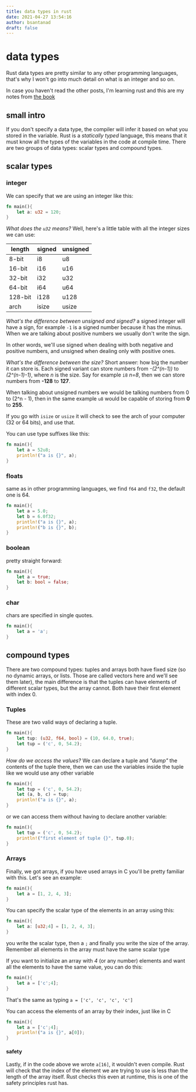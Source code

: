 ```yaml
---
title: data types in rust
date: 2021-04-27 13:54:16
author: bsantanad
draft: false
---
```


# data types

Rust data types are pretty similar to any other programming languages, that's
why I won't go into much detail on what is an integer and so on.

In case you haven't read the other posts, I'm learning rust and  this are my
notes from [the book][book]

## small intro

If you don't specify a data type, the compiler will infer it based on what you
stored in the variable. Rust is a _statically typed_ language, this means
that it must know all the types of the variables in the code at compile time.
There are two groups of data types: scalar types and compound types.

## scalar types

### integer

We can specify that we are using an integer like this:
```rust
fn main(){
    let a: u32 = 120;
}
```

_What does the `u32` means?_ Well, here's a little table with all the integer
sizes we can use:

| length  | signed | unsigned |
|---------|--------|----------|
| 8-bit   | i8     | u8       |
| 16-bit  | i16    | u16      |
| 32-bit  | i32    | u32      |
| 64-bit  | i64    | u64      |
| 128-bit | i128   | u128     |
| arch    | isize  | usize    |

_What's the difference between unsigned and signed?_ a signed integer will
have a sign, for example `-1` is a signed number because it has the minus.
When we are talking about positive numbers we usually don't write the sign.

In other words, we'll use signed when dealing with both negative and positive
numbers, and unsigned when dealing only with positive ones.

_What's the difference between the size?_ Short answer: how big the number
it can store is. Each signed variant can store numbers from _-(2^(n-1))_ to
_(2^(n-1)-1)_, where _n_ is the size. Say for example `i8` _n=8_, then we
can store numbers from **-128** to **127**.

When talking about unsigned numbers we would be talking numbers from
0 to (2^n - 1), then in the same example `u8` would be capable of storing
from **0** to **255**.

If you go with `isize` or `usize` it will check to see the arch of your
computer (32 or 64 bits), and use that.

You can use type suffixes like this:
```rust
fn main(){
    let a = 52u8;
    println!("a is {}", a);
}
```

### floats

same as in other programming languages, we find `f64` and `f32`, the default
one is 64.
```rust
fn main(){
    let a = 5.0;
    let b = 6.0f32;
    println!("a is {}", a);
    println!("b is {}", b);
}
```

### boolean

pretty straight forward:

```rust
fn main(){
    let a = true;
    let b: bool = false;
}
```

### char

chars are specified in single quotes.
```rust
fn main(){
    let a = 'a';
}
```

## compound types

There are two compound types: tuples and arrays both have fixed size (so
no dynamic arrays, or lists. Those are called vectors here and we'll see
them later), the main difference is that the tuples can have elements of
different scalar types, but the array cannot. Both have their first element
with index 0.

### Tuples

These are two valid ways of declaring a tuple.
```rust
fn main(){
    let tup: (u32, f64, bool) = (10, 64.0, true);
    let tup = ('c', 0, 54.2);
}
```

_How do we access the values?_
We can declare a tuple and _"dump"_ the contents of the tuple there, then we
can use the variables inside the tuple like we would use any other variable
```rust
fn main(){
    let tup = ('c', 0, 54.2);
    let (a, b, c) = tup;
    println!("a is {}", a);
}
```
or we can access them without having to declare another variable:
```rust
fn main(){
    let tup = ('c', 0, 54.2);
    println!("first element of tuple {}", tup.0);
}
```
### Arrays

Finally, we got arrays, if you have used arrays in C you'll be pretty familiar
with this. Let's see an example:
```rust
fn main(){
    let a = [1, 2, 4, 3];
}
```
You can specify the scalar type of the elements in an array using this:
```rust
fn main(){
    let a: [u32;4] = [1, 2, 4, 3];
}
```
you write the scalar type, then a `;` and finally you write the size of the
array. Remember all elements in the array must have the same scalar type

If you want to initialize an array with _4_ (or any number) elements and
want all the elements to have the same value, you can do this:
```rust
fn main(){
    let a = ['c';4];
}
```
That's the same as typing `a = ['c', 'c', 'c', 'c']`

You can access the elements of an array by their index, just like in C
```rust
fn main(){
    let a = ['c';4];
    println!("a is {}", a[0]);
}
```
#### safety

Lastly, if in the code above we wrote `a[16]`, it wouldn't even compile. Rust
will check that the index of the element we are trying to use is less than the
length of the array itself. Rust checks this even at runtime, this is one
of the safety principles rust has.

[book]:https://doc.rust-lang.org/book/ch03-02-data-types.html
